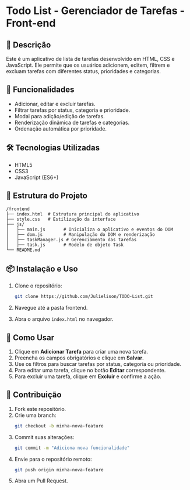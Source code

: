 # Todo List - Gerenciador de Tarefas - Front-end

## 📌 Descrição
Este é um aplicativo de lista de tarefas desenvolvido em HTML, CSS e JavaScript. Ele permite que os usuários adicionem, editem, filtrem e excluam tarefas com diferentes status, prioridades e categorias.

## 🚀 Funcionalidades
- Adicionar, editar e excluir tarefas.
- Filtrar tarefas por status, categoria e prioridade.
- Modal para adição/edição de tarefas.
- Renderização dinâmica de tarefas e categorias.
- Ordenação automática por prioridade.

## 🛠 Tecnologias Utilizadas
- HTML5
- CSS3
- JavaScript (ES6+)

## 📂 Estrutura do Projeto
```
/frontend
├── index.html  # Estrutura principal do aplicativo
├── style.css   # Estilização da interface
├── js/
│   ├── main.js       # Inicializa o aplicativo e eventos do DOM
│   ├── dom.js        # Manipulação do DOM e renderização
│   ├── taskManager.js # Gerenciamento das tarefas
│   ├── task.js       # Modelo de objeto Task
└── README.md
```

## 📦 Instalação e Uso
1. Clone o repositório:
   ```sh
   git clone https://github.com/Julielison/TODO-List.git
   ```
2. Navegue até a pasta frontend.

3. Abra o arquivo `index.html` no navegador.

## 📜 Como Usar
1. Clique em **Adicionar Tarefa** para criar uma nova tarefa.
2. Preencha os campos obrigatórios e clique em **Salvar**.
3. Use os filtros para buscar tarefas por status, categoria ou prioridade.
4. Para editar uma tarefa, clique no botão **Editar** correspondente.
5. Para excluir uma tarefa, clique em **Excluir** e confirme a ação.

## 🤝 Contribuição
1. Fork este repositório.
2. Crie uma branch:
   ```sh
   git checkout -b minha-nova-feature
   ```
3. Commit suas alterações:
   ```sh
   git commit -m "Adiciona nova funcionalidade"
   ```
4. Envie para o repositório remoto:
   ```sh
   git push origin minha-nova-feature
   ```
5. Abra um Pull Request.


